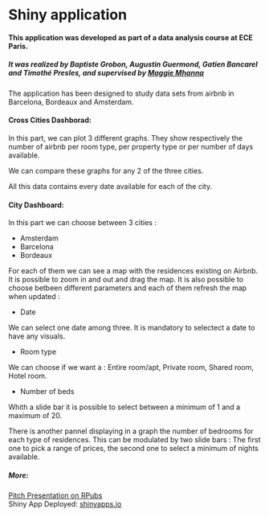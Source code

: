 # Shiny application

#### This application was developed as part of a data analysis course at ECE Paris. 
##### It was realized by Baptiste Grobon, Augustin Guermond, Gatien Bancarel and Timothé Presles, and supervised by [Maggie Mhanna](https://www.linkedin.com/in/mmhanna) 

The application has been designed to study data sets from airbnb in Barcelona, Bordeaux and Amsterdam.

#### Cross Cities Dashborad:

In this part, we can plot 3 different graphs. They show respectively the number of airbnb per room type, per property type or per number of days available.

We can compare these graphs for any 2 of the three cities.

All this data contains every date available for each of the city.

#### City Dashboard: 

In this part we can choose between 3 cities :
- Amsterdam
- Barcelona
- Bordeaux

For each of them we can see a map with the residences existing on Airbnb. It is possible to zoom in and out and drag the map.
It is also possible to choose betbeen different parameters and each of them refresh the map when updated :

- Date 

We can select one date among three. It is mandatory to selectect a date to have any visuals.

- Room type

We can choose if we want a : Entire room/apt, Private room, Shared room, Hotel room.

- Number of beds

Whith a slide bar it is possible to select between a minimum of 1 and a maximum of 20.

There is another pannel displaying in a graph the number of bedrooms for each type of residences. This can be modulated by two slide bars :
The first one to pick a range of prices, the second one to select a minimum of nights available.

##### More:
[Pitch Presentation on RPubs](https://rpubs.com/gatien/695968)
<br>Shiny App Deployed: [shinyapps.io](https://bancarel-presles-grobon-guermond.shinyapps.io/ProjectApp/)
